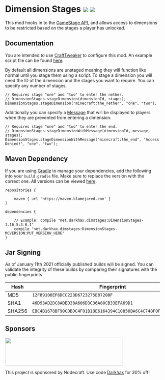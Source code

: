 # Dimension Stages [![](http://cf.way2muchnoise.eu/269398.svg)](https://www.curseforge.com/minecraft/mc-mods/dimension-stages) [![](http://cf.way2muchnoise.eu/versions/269398.svg)](https://www.curseforge.com/minecraft/mc-mods/dimension-stages)

This mod hooks in to the [GameStage API](https://www.curseforge.com/minecraft/mc-mods/game-stages), and allows access to dimensions to be restricted based on the stages a player has unlocked.

## Documentation

You are intended to use [CraftTweaker](https://www.curseforge.com/minecraft/mc-mods/crafttweaker) to configure this mod. An example script file can be found [here](https://github.com/Darkhax-Minecraft/DimensionStages/blob/1.16.5/src/main/resources/data/dimstages/scripts/dimstages/example.zs).

By default all dimensions are unstaged meaning they will function like normal until you stage them using a script. To stage a dimension you will need the ID of the dimension and the stages you want to require. You can specify any number of stages.

```zs
// Requires stage "one" and "two" to enter the nether.
// DimensionStages.stageDimension(dimensionId, stages);
DimensionStages.stageDimension("minecraft:the_nether", "one", "two");
```

Additionally you can specify a [Message](https://docs.blamejared.com/1.16/en/vanilla/api/util/text/TextFormatting/) that will be displayed to players when they are prevented from entering a dimension.

```zs
// Requires stage "one" and "two" to enter the end.
// DimensionStages.stageDimensionWithMessage(dimensionId, message, stages);
DimensionStages.stageDimensionWithMessage("minecraft:the_end", "Access Denied!", "one", "two");
```

## Maven Dependency
If you are using [Gradle](https://gradle.org) to manage your dependencies, add the following into your `build.gradle` file. Make sure to replace the version with the correct one. All versions can be viewed [here](https://maven.blamejared.com/net/darkhax/dimstages/).
```
repositories {

    maven { url 'https://maven.blamejared.com' }
}

dependencies {

    // Example: compile "net.darkhax.dimstages:DimensionStages-1.16.5:3.0.1"
    compile "net.darkhax.dimstages:DimensionStages-MCVERSION:PUT_VERSION_HERE"
}
```

## Jar Signing

As of January 11th 2021 officially published builds will be signed. You can validate the integrity of these builds by comparing their signatures with the public fingerprints.

| Hash   | Fingerprint                                                        |
|--------|--------------------------------------------------------------------|
| MD5    | `12F89108EF8DCC223D6723275E87208F`                                 |
| SHA1   | `46D93AD2DC8ADED38A606D3C36A80CB33EFA69D1`                         |
| SHA256 | `EBC4B1678BF90CDBDC4F01B18E6164394C10850BA6C4C748F0FA95F2CB083AE5` |

## Sponsors
<img src="https://nodecraft.com/assets/images/logo-dark.png" width="384" height="90">

This project is sponsored by Nodecraft. Use code [Darkhax](https://nodecraft.com/r/darkhax) for 30% off!